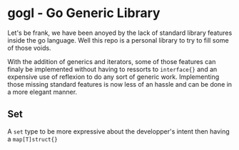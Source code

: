 # gogl - Go Generic Library

Let's be frank, we have been anoyed by the lack of standard library features inside the go language. Well this repo is a personal library to try to fill some of those voids.

With the addition of generics and iterators, some of those features can finaly be implemented without having to ressorts to `interface{}` and an expensive use of reflexion to do any sort of generic work. Implementing those missing standard features is now less of an hassle and can be done in a more elegant manner.

## Set

A `set` type to be more expressive about the developper's intent then having a `map[T]struct{}`
